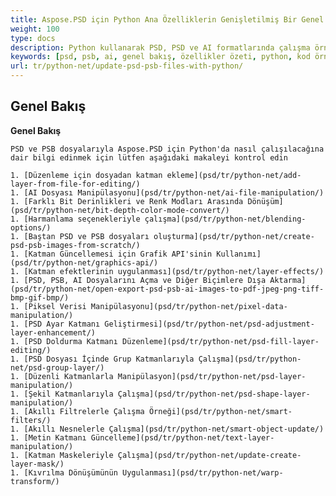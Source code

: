 ```yaml
---
title: Aspose.PSD için Python Ana Özelliklerin Genişletilmiş Bir Genel Bakışı
weight: 100
type: docs
description: Python kullanarak PSD, PSD ve AI formatlarında çalışma örnekleri
keywords: [psd, psb, ai, genel bakış, özellikler özeti, python, kod örneği]
url: tr/python-net/update-psd-psb-files-with-python/
---
```


## **Genel Bakış**

**Genel Bakış**
	
	PSD ve PSB dosyalarıyla Aspose.PSD için Python'da nasıl çalışılacağına dair bilgi edinmek için lütfen aşağıdaki makaleyi kontrol edin
	
	1. [Düzenleme için dosyadan katman ekleme](psd/tr/python-net/add-layer-from-file-for-editing/) 
	1. [AI Dosyası Manipülasyonu](psd/tr/python-net/ai-file-manipulation/) 
	1. [Farklı Bit Derinlikleri ve Renk Modları Arasında Dönüşüm](psd/tr/python-net/bit-depth-color-mode-convert/) 
	1. [Harmanlama seçenekleriyle çalışma](psd/tr/python-net/blending-options/) 
	1. [Baştan PSD ve PSB dosyaları oluşturma](psd/tr/python-net/create-psd-psb-images-from-scratch/) 	
	1. [Katman Güncellemesi için Grafik API'sinin Kullanımı](psd/tr/python-net/graphics-api/) 
	1. [Katman efektlerinin uygulanması](psd/tr/python-net/layer-effects/) 
	1. [PSD, PSB, AI Dosyalarını Açma ve Diğer Biçimlere Dışa Aktarma](psd/tr/python-net/open-export-psd-psb-ai-images-to-pdf-jpeg-png-tiff-bmp-gif-bmp/) 
	1. [Piksel Verisi Manipülasyonu](psd/tr/python-net/pixel-data-manipulation/) 
	1. [PSD Ayar Katmanı Geliştirmesi](psd/tr/python-net/psd-adjustment-layer-enhancement/) 
	1. [PSD Doldurma Katmanı Düzenleme](psd/tr/python-net/psd-fill-layer-editing/) 
	1. [PSD Dosyası İçinde Grup Katmanlarıyla Çalışma](psd/tr/python-net/psd-group-layer/) 
	1. [Düzenli Katmanlarla Manipülasyon](psd/tr/python-net/psd-layer-manipulation/) 
	1. [Şekil Katmanlarıyla Çalışma](psd/tr/python-net/psd-shape-layer-manipulation/) 
	1. [Akıllı Filtrelerle Çalışma Örneği](psd/tr/python-net/smart-filters/) 
	1. [Akıllı Nesnelerle Çalışma](psd/tr/python-net/smart-object-update/) 
	1. [Metin Katmanı Güncelleme](psd/tr/python-net/text-layer-manipulation/) 
	1. [Katman Maskeleriyle Çalışma](psd/tr/python-net/update-create-layer-mask/) 	
	1. [Kıvrılma Dönüşümünün Uygulanması](psd/tr/python-net/warp-transform/)
